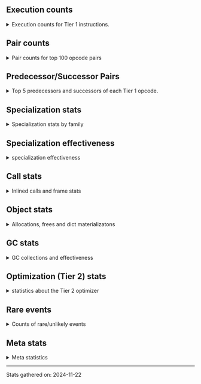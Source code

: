 ## Execution counts

<details>
<summary> Execution counts for Tier 1 instructions. </summary>


The "miss ratio" column shows the percentage of times the instruction
executed that it deoptimized. When this happens, the base unspecialized
instruction is not counted.

<table>
<thead>
<tr>
<th align="left">Name</th>
<th align="right">Base Count</th>
<th align="right">Head Count</th>
<th align="right">Change</th>
</tr>
</thead>
<tbody>
<tr>
<td align="left">CALL_BUILTIN_O</td>
<td align="right">246,060</td>
<td align="right">1,581,240</td>
<td align="right">542.6%</td>
</tr>
<tr>
<td align="left">LOAD_ATTR_METHOD_LAZY_DICT</td>
<td align="right">233,220</td>
<td align="right">1,321,920</td>
<td align="right">466.8%</td>
</tr>
<tr>
<td align="left">TO_BOOL</td>
<td align="right">233,280</td>
<td align="right">1,322,260</td>
<td align="right">466.8%</td>
</tr>
<tr>
<td align="left">CALL_METHOD_DESCRIPTOR_FAST</td>
<td align="right">248,520</td>
<td align="right">1,337,220</td>
<td align="right">438.1%</td>
</tr>
<tr>
<td align="left">LOAD_GLOBAL_BUILTIN</td>
<td align="right">1,137,120</td>
<td align="right">4,187,060</td>
<td align="right">268.2%</td>
</tr>
<tr>
<td align="left">CALL_LEN</td>
<td align="right">768,420</td>
<td align="right">2,483,180</td>
<td align="right">223.2%</td>
</tr>
<tr>
<td align="left">BINARY_SUBSCR</td>
<td align="right">802,620</td>
<td align="right">2,046,780</td>
<td align="right">155.0%</td>
</tr>
<tr>
<td align="left">STORE_ATTR_INSTANCE_VALUE</td>
<td align="right">5,810,580</td>
<td align="right">13,187,580</td>
<td align="right">127.0%</td>
</tr>
<tr>
<td align="left">LOAD_ATTR_METHOD_WITH_VALUES</td>
<td align="right">12,917,620</td>
<td align="right">22,559,580</td>
<td align="right">74.6%</td>
</tr>
<tr>
<td align="left">UNARY_INVERT</td>
<td align="right">2,277,060</td>
<td align="right">3,788,160</td>
<td align="right">66.4%</td>
</tr>
<tr>
<td align="left">SWAP</td>
<td align="right">17,140,680</td>
<td align="right">26,769,720</td>
<td align="right">56.2%</td>
</tr>
<tr>
<td align="left">COPY</td>
<td align="right">15,209,880</td>
<td align="right">23,326,660</td>
<td align="right">53.4%</td>
</tr>
<tr>
<td align="left">CALL_PY_EXACT_ARGS</td>
<td align="right">18,473,620</td>
<td align="right">28,153,900</td>
<td align="right">52.4%</td>
</tr>
<tr>
<td align="left">RESUME_CHECK</td>
<td align="right">18,580,260</td>
<td align="right">28,260,580</td>
<td align="right">52.1%</td>
</tr>
<tr>
<td align="left">LOAD_ATTR_INSTANCE_VALUE</td>
<td align="right">46,838,400</td>
<td align="right">70,167,080</td>
<td align="right">49.8%</td>
</tr>
<tr>
<td align="left">BINARY_OP_ADD_INT</td>
<td align="right">16,540,500</td>
<td align="right">23,789,480</td>
<td align="right">43.8%</td>
</tr>
<tr>
<td align="left">POP_TOP</td>
<td align="right">13,913,080</td>
<td align="right">18,770,620</td>
<td align="right">34.9%</td>
</tr>
<tr>
<td align="left">ENTER_EXECUTOR</td>
<td align="right">14,687,280</td>
<td align="right">19,704,060</td>
<td align="right">34.2%</td>
</tr>
<tr>
<td align="left">LOAD_FAST</td>
<td align="right">215,547,140</td>
<td align="right">277,200,980</td>
<td align="right">28.6%</td>
</tr>
<tr>
<td align="left">BINARY_OP</td>
<td align="right">49,370,560</td>
<td align="right">62,930,200</td>
<td align="right">27.5%</td>
</tr>
<tr>
<td align="left">GET_ITER</td>
<td align="right">606,840</td>
<td align="right">766,920</td>
<td align="right">26.4%</td>
</tr>
<tr>
<td align="left">JUMP_FORWARD</td>
<td align="right">3,778,440</td>
<td align="right">4,723,060</td>
<td align="right">25.0%</td>
</tr>
<tr>
<td align="left">BINARY_OP_SUBTRACT_INT</td>
<td align="right">34,956,120</td>
<td align="right">43,285,520</td>
<td align="right">23.8%</td>
</tr>
<tr>
<td align="left">RETURN_VALUE</td>
<td align="right">38,395,740</td>
<td align="right">46,641,260</td>
<td align="right">21.5%</td>
</tr>
<tr>
<td align="left">POP_JUMP_IF_TRUE</td>
<td align="right">8,787,840</td>
<td align="right">10,381,960</td>
<td align="right">18.1%</td>
</tr>
<tr>
<td align="left">FOR_ITER_LIST</td>
<td align="right">904,620</td>
<td align="right">1,064,700</td>
<td align="right">17.7%</td>
</tr>
<tr>
<td align="left">LOAD_FAST_LOAD_FAST</td>
<td align="right">20,819,800</td>
<td align="right">24,430,300</td>
<td align="right">17.3%</td>
</tr>
<tr>
<td align="left">LOAD_SMALL_INT</td>
<td align="right">91,894,340</td>
<td align="right">107,747,780</td>
<td align="right">17.3%</td>
</tr>
<tr>
<td align="left">LOAD_CONST_IMMORTAL</td>
<td align="right">13,227,180</td>
<td align="right">15,435,860</td>
<td align="right">16.7%</td>
</tr>
<tr>
<td align="left">STORE_FAST</td>
<td align="right">49,566,120</td>
<td align="right">56,171,460</td>
<td align="right">13.3%</td>
</tr>
<tr>
<td align="left">JUMP_BACKWARD</td>
<td align="right">2,435,420</td>
<td align="right">2,756,500</td>
<td align="right">13.2%</td>
</tr>
<tr>
<td align="left">CALL_LIST_APPEND</td>
<td align="right">8,175,840</td>
<td align="right">9,194,600</td>
<td align="right">12.5%</td>
</tr>
<tr>
<td align="left">LOAD_ATTR_METHOD_NO_DICT</td>
<td align="right">8,191,860</td>
<td align="right">9,210,620</td>
<td align="right">12.4%</td>
</tr>
<tr>
<td align="left">COMPARE_OP_INT</td>
<td align="right">46,155,000</td>
<td align="right">51,840,140</td>
<td align="right">12.3%</td>
</tr>
<tr>
<td align="left">POP_JUMP_IF_FALSE</td>
<td align="right">54,532,200</td>
<td align="right">60,636,640</td>
<td align="right">11.2%</td>
</tr>
<tr>
<td align="left">BINARY_SLICE</td>
<td align="right">16,798,680</td>
<td align="right">18,140,560</td>
<td align="right">8.0%</td>
</tr>
<tr>
<td align="left">TO_BOOL_BOOL</td>
<td align="right">16,537,620</td>
<td align="right">17,478,620</td>
<td align="right">5.7%</td>
</tr>
<tr>
<td align="left">BINARY_SUBSCR_LIST_INT</td>
<td align="right">8,355,420</td>
<td align="right">8,713,900</td>
<td align="right">4.3%</td>
</tr>
<tr>
<td align="left">STORE_SUBSCR</td>
<td align="right">5,503,520</td>
<td align="right">5,541,860</td>
<td align="right">0.7%</td>
</tr>
<tr>
<td align="left">LOAD_CONST</td>
<td align="right">5,505,120</td>
<td align="right">5,543,440</td>
<td align="right">0.7%</td>
</tr>
<tr>
<td align="left">LOAD_GLOBAL_MODULE</td>
<td align="right">5,634,180</td>
<td align="right">5,672,500</td>
<td align="right">0.7%</td>
</tr>
<tr>
<td align="left">TO_BOOL_INT</td>
<td align="right">378,900</td>
<td align="right">377,740</td>
<td align="right">-0.3%</td>
</tr>
<tr>
<td align="left">FOR_ITER_RANGE</td>
<td align="right">824,000</td>
<td align="right">824,000</td>
<td align="right">0.0%</td>
</tr>
<tr>
<td align="left">NOP</td>
<td align="right">500,340</td>
<td align="right">500,340</td>
<td align="right">0.0%</td>
</tr>
<tr>
<td align="left">STORE_SUBSCR_LIST_INT</td>
<td align="right">491,520</td>
<td align="right">491,520</td>
<td align="right">0.0%</td>
</tr>
<tr>
<td align="left">STORE_FAST_STORE_FAST</td>
<td align="right">367,800</td>
<td align="right">367,800</td>
<td align="right">0.0%</td>
</tr>
<tr>
<td align="left">UNPACK_SEQUENCE_TWO_TUPLE</td>
<td align="right">315,180</td>
<td align="right">315,180</td>
<td align="right">0.0%</td>
</tr>
<tr>
<td align="left">FOR_ITER</td>
<td align="right">261,340</td>
<td align="right">261,340</td>
<td align="right">0.0%</td>
</tr>
<tr>
<td align="left">CALL_BUILTIN_CLASS</td>
<td align="right">121,860</td>
<td align="right">121,860</td>
<td align="right">0.0%</td>
</tr>
<tr>
<td align="left">BUILD_LIST</td>
<td align="right">69,480</td>
<td align="right">69,480</td>
<td align="right">0.0%</td>
</tr>
<tr>
<td align="left">EXIT_INIT_CHECK</td>
<td align="right">53,400</td>
<td align="right">53,400</td>
<td align="right">0.0%</td>
</tr>
<tr>
<td align="left">BUILD_TUPLE</td>
<td align="right">53,400</td>
<td align="right">53,400</td>
<td align="right">0.0%</td>
</tr>
<tr>
<td align="left">CALL_ALLOC_AND_ENTER_INIT</td>
<td align="right">53,400</td>
<td align="right">53,400</td>
<td align="right">0.0%</td>
</tr>
<tr>
<td align="left">INTERPRETER_EXIT</td>
<td align="right">52,920</td>
<td align="right">52,920</td>
<td align="right">0.0%</td>
</tr>
<tr>
<td align="left">BINARY_OP_MULTIPLY_INT</td>
<td align="right">33,720</td>
<td align="right">33,720</td>
<td align="right">0.0%</td>
</tr>
<tr>
<td align="left">CALL_BUILTIN_FAST</td>
<td align="right">24,060</td>
<td align="right">24,060</td>
<td align="right">0.0%</td>
</tr>
<tr>
<td align="left">LIST_APPEND</td>
<td align="right">8,700</td>
<td align="right">8,700</td>
<td align="right">0.0%</td>
</tr>
<tr>
<td align="left">CALL</td>
<td align="right">1,180</td>
<td align="right">1,180</td>
<td align="right">0.0%</td>
</tr>
<tr>
<td align="left">LOAD_ATTR</td>
<td align="right">1,120</td>
<td align="right">1,120</td>
<td align="right">0.0%</td>
</tr>
<tr>
<td align="left">CALL_NON_PY_GENERAL</td>
<td align="right">780</td>
<td align="right">780</td>
<td align="right">0.0%</td>
</tr>
<tr>
<td align="left">LOAD_GLOBAL</td>
<td align="right">720</td>
<td align="right">720</td>
<td align="right">0.0%</td>
</tr>
<tr>
<td align="left">PUSH_NULL</td>
<td align="right">480</td>
<td align="right">480</td>
<td align="right">0.0%</td>
</tr>
<tr>
<td align="left">COMPARE_OP</td>
<td align="right">380</td>
<td align="right">380</td>
<td align="right">0.0%</td>
</tr>
<tr>
<td align="left">CALL_KW_NON_PY</td>
<td align="right">360</td>
<td align="right">360</td>
<td align="right">0.0%</td>
</tr>
<tr>
<td align="left">LOAD_ATTR_CLASS</td>
<td align="right">360</td>
<td align="right">360</td>
<td align="right">0.0%</td>
</tr>
<tr>
<td align="left">LOAD_ATTR_MODULE</td>
<td align="right">300</td>
<td align="right">300</td>
<td align="right">0.0%</td>
</tr>
<tr>
<td align="left">CALL_BUILTIN_FAST_WITH_KEYWORDS</td>
<td align="right">240</td>
<td align="right">240</td>
<td align="right">0.0%</td>
</tr>
<tr>
<td align="left">CALL_METHOD_DESCRIPTOR_NOARGS</td>
<td align="right">180</td>
<td align="right">180</td>
<td align="right">0.0%</td>
</tr>
<tr>
<td align="left">CALL_METHOD_DESCRIPTOR_O</td>
<td align="right">180</td>
<td align="right">180</td>
<td align="right">0.0%</td>
</tr>
<tr>
<td align="left">STORE_ATTR</td>
<td align="right">160</td>
<td align="right">160</td>
<td align="right">0.0%</td>
</tr>
<tr>
<td align="left">CALL_FUNCTION_EX</td>
<td align="right">120</td>
<td align="right">120</td>
<td align="right">0.0%</td>
</tr>
<tr>
<td align="left">LOAD_DEREF</td>
<td align="right">120</td>
<td align="right">120</td>
<td align="right">0.0%</td>
</tr>
<tr>
<td align="left">LOAD_FAST_AND_CLEAR</td>
<td align="right">120</td>
<td align="right">120</td>
<td align="right">0.0%</td>
</tr>
<tr>
<td align="left">CALL_ISINSTANCE</td>
<td align="right">120</td>
<td align="right">120</td>
<td align="right">0.0%</td>
</tr>
<tr>
<td align="left">MAKE_FUNCTION</td>
<td align="right">60</td>
<td align="right">60</td>
<td align="right">0.0%</td>
</tr>
<tr>
<td align="left">CALL_INTRINSIC_1</td>
<td align="right">60</td>
<td align="right">60</td>
<td align="right">0.0%</td>
</tr>
<tr>
<td align="left">COPY_FREE_VARS</td>
<td align="right">60</td>
<td align="right">60</td>
<td align="right">0.0%</td>
</tr>
<tr>
<td align="left">IS_OP</td>
<td align="right">60</td>
<td align="right">60</td>
<td align="right">0.0%</td>
</tr>
<tr>
<td align="left">LIST_EXTEND</td>
<td align="right">60</td>
<td align="right">60</td>
<td align="right">0.0%</td>
</tr>
<tr>
<td align="left">LOAD_FAST_CHECK</td>
<td align="right">60</td>
<td align="right">60</td>
<td align="right">0.0%</td>
</tr>
<tr>
<td align="left">MAKE_CELL</td>
<td align="right">60</td>
<td align="right">60</td>
<td align="right">0.0%</td>
</tr>
<tr>
<td align="left">POP_JUMP_IF_NOT_NONE</td>
<td align="right">60</td>
<td align="right">60</td>
<td align="right">0.0%</td>
</tr>
<tr>
<td align="left">SET_FUNCTION_ATTRIBUTE</td>
<td align="right">60</td>
<td align="right">60</td>
<td align="right">0.0%</td>
</tr>
<tr>
<td align="left">STORE_DEREF</td>
<td align="right">60</td>
<td align="right">60</td>
<td align="right">0.0%</td>
</tr>
<tr>
<td align="left">BINARY_OP_SUBTRACT_FLOAT</td>
<td align="right">60</td>
<td align="right">60</td>
<td align="right">0.0%</td>
</tr>
<tr>
<td align="left">BINARY_SUBSCR_TUPLE_INT</td>
<td align="right">60</td>
<td align="right">60</td>
<td align="right">0.0%</td>
</tr>
<tr>
<td align="left">CALL_PY_GENERAL</td>
<td align="right">60</td>
<td align="right">60</td>
<td align="right">0.0%</td>
</tr>
<tr>
<td align="left">COMPARE_OP_STR</td>
<td align="right">60</td>
<td align="right">60</td>
<td align="right">0.0%</td>
</tr>
<tr>
<td align="left">UNPACK_SEQUENCE</td>
<td align="right">20</td>
<td align="right">20</td>
<td align="right">0.0%</td>
</tr>
</tbody>
</table>


</details>

## Pair counts

<details>
<summary> Pair counts for top 100 opcode pairs </summary>


Pairs of specialized operations that deoptimize and are then followed by
the corresponding unspecialized instruction are not counted as pairs.

Not included in comparative output.


</details>

## Predecessor/Successor Pairs

<details>
<summary> Top 5 predecessors and successors of each Tier 1 opcode. </summary>


This does not include the unspecialized instructions that occur after a
specialized instruction deoptimizes.

Not included in comparative output.


</details>

## Specialization stats

<details>
<summary> Specialization stats by family </summary>

### BINARY_OP

<details>
<summary> specialization stats for BINARY_OP family </summary>

<table>
<thead>
<tr>
<th align="left">Kind</th>
<th align="right">Base Count</th>
<th align="right">Base Ratio</th>
<th align="right">Head Count</th>
<th align="right">Head Ratio</th>
<th align="right">Change</th>
</tr>
</thead>
<tbody>
<tr>
<td align="left">
deferred
<details>
<summary>ⓘ</summary>

Lists the number of "deferred" (i.e. not specialized) instructions executed.
</details>
</td>
<td align="right">49,357,980</td>
<td align="right">17.9%</td>
<td align="right">62,914,380</td>
<td align="right">21.7%</td>
<td align="right">27.5%</td>
</tr>
<tr>
<td align="left">
hit
<details>
<summary>ⓘ</summary>

Specialized instructions that complete.
</details>
</td>
<td align="right">226,917,180</td>
<td align="right">82.1%</td>
<td align="right">226,917,180</td>
<td align="right">78.3%</td>
<td align="right">0.0%</td>
</tr>
</tbody>
</table>

<table>
<thead>
<tr>
<th align="left">Success</th>
<th align="right">Base Count</th>
<th align="right">Base Ratio</th>
<th align="right">Head Count</th>
<th align="right">Head Ratio</th>
<th align="right">Change</th>
</tr>
</thead>
<tbody>
<tr>
<td align="left">Failure</td>
<td align="right">12,520</td>
<td align="right">100.0%</td>
<td align="right">15,760</td>
<td align="right">100.0%</td>
<td align="right">25.9%</td>
</tr>
<tr>
<td align="left">Success</td>
<td align="right">0</td>
<td align="right">0.0%</td>
<td align="right">0</td>
<td align="right">0.0%</td>
<td align="right"></td>
</tr>
</tbody>
</table>

<table>
<thead>
<tr>
<th align="left">Failure kind</th>
<th align="right">Base Count</th>
<th align="right">Base Ratio</th>
<th align="right">Head Count</th>
<th align="right">Head Ratio</th>
<th align="right">Change</th>
</tr>
</thead>
<tbody>
<tr>
<td align="left">and int</td>
<td align="right">2,460</td>
<td align="right">19.6%</td>
<td align="right">3,420</td>
<td align="right">21.7%</td>
<td align="right">39.0%</td>
</tr>
<tr>
<td align="left">lshift</td>
<td align="right">4,700</td>
<td align="right">37.5%</td>
<td align="right">6,320</td>
<td align="right">40.1%</td>
<td align="right">34.5%</td>
</tr>
<tr>
<td align="left">rshift</td>
<td align="right">1,840</td>
<td align="right">14.7%</td>
<td align="right">2,440</td>
<td align="right">15.5%</td>
<td align="right">32.6%</td>
</tr>
<tr>
<td align="left">multiply different types</td>
<td align="right">580</td>
<td align="right">4.6%</td>
<td align="right">600</td>
<td align="right">3.8%</td>
<td align="right">3.4%</td>
</tr>
<tr>
<td align="left">add other</td>
<td align="right">2,820</td>
<td align="right">22.5%</td>
<td align="right">2,860</td>
<td align="right">18.1%</td>
<td align="right">1.4%</td>
</tr>
<tr>
<td align="left">or</td>
<td align="right">120</td>
<td align="right">1.0%</td>
<td align="right">120</td>
<td align="right">0.8%</td>
<td align="right">0.0%</td>
</tr>
</tbody>
</table>


</details>

### BINARY_SLICE

<details>
<summary> specialization stats for BINARY_SLICE family </summary>

<table>
<thead>
<tr>
<th align="left">Kind</th>
<th align="right">Base Count</th>
<th align="right">Base Ratio</th>
<th align="right">Head Count</th>
<th align="right">Head Ratio</th>
<th align="right">Change</th>
</tr>
</thead>
<tbody>
<tr>
<td align="left">
deferred
<details>
<summary>ⓘ</summary>

Lists the number of "deferred" (i.e. not specialized) instructions executed.
</details>
</td>
<td align="right">16,798,680</td>
<td align="right">100.0%</td>
<td align="right">18,140,560</td>
<td align="right">100.0%</td>
<td align="right">8.0%</td>
</tr>
</tbody>
</table>


</details>

### BINARY_SUBSCR

<details>
<summary> specialization stats for BINARY_SUBSCR family </summary>

<table>
<thead>
<tr>
<th align="left">Kind</th>
<th align="right">Base Count</th>
<th align="right">Base Ratio</th>
<th align="right">Head Count</th>
<th align="right">Head Ratio</th>
<th align="right">Change</th>
</tr>
</thead>
<tbody>
<tr>
<td align="left">
deferred
<details>
<summary>ⓘ</summary>

Lists the number of "deferred" (i.e. not specialized) instructions executed.
</details>
</td>
<td align="right">802,320</td>
<td align="right">1.2%</td>
<td align="right">2,046,260</td>
<td align="right">2.9%</td>
<td align="right">155.0%</td>
</tr>
<tr>
<td align="left">
hit
<details>
<summary>ⓘ</summary>

Specialized instructions that complete.
</details>
</td>
<td align="right">68,517,480</td>
<td align="right">98.8%</td>
<td align="right">68,517,480</td>
<td align="right">97.1%</td>
<td align="right">0.0%</td>
</tr>
</tbody>
</table>

<table>
<thead>
<tr>
<th align="left">Success</th>
<th align="right">Base Count</th>
<th align="right">Base Ratio</th>
<th align="right">Head Count</th>
<th align="right">Head Ratio</th>
<th align="right">Change</th>
</tr>
</thead>
<tbody>
<tr>
<td align="left">Failure</td>
<td align="right">280</td>
<td align="right">93.3%</td>
<td align="right">500</td>
<td align="right">96.2%</td>
<td align="right">78.6%</td>
</tr>
<tr>
<td align="left">Success</td>
<td align="right">20</td>
<td align="right">6.7%</td>
<td align="right">20</td>
<td align="right">3.8%</td>
<td align="right">0.0%</td>
</tr>
</tbody>
</table>

<table>
<thead>
<tr>
<th align="left">Failure kind</th>
<th align="right">Base Count</th>
<th align="right">Base Ratio</th>
<th align="right">Head Count</th>
<th align="right">Head Ratio</th>
<th align="right">Change</th>
</tr>
</thead>
<tbody>
<tr>
<td align="left">buffer int</td>
<td align="right">260</td>
<td align="right">92.9%</td>
<td align="right">480</td>
<td align="right">96.0%</td>
<td align="right">84.6%</td>
</tr>
<tr>
<td align="left">list slice</td>
<td align="right">20</td>
<td align="right">7.1%</td>
<td align="right">20</td>
<td align="right">4.0%</td>
<td align="right">0.0%</td>
</tr>
</tbody>
</table>


</details>

### CALL

<details>
<summary> specialization stats for CALL family </summary>

<table>
<thead>
<tr>
<th align="left">Kind</th>
<th align="right">Base Count</th>
<th align="right">Base Ratio</th>
<th align="right">Head Count</th>
<th align="right">Head Ratio</th>
<th align="right">Change</th>
</tr>
</thead>
<tbody>
<tr>
<td align="left">
hit
<details>
<summary>ⓘ</summary>

Specialized instructions that complete.
</details>
</td>
<td align="right">191,196,300</td>
<td align="right">100.0%</td>
<td align="right">191,196,300</td>
<td align="right">100.0%</td>
<td align="right">0.0%</td>
</tr>
</tbody>
</table>

<table>
<thead>
<tr>
<th align="left">Success</th>
<th align="right">Base Count</th>
<th align="right">Base Ratio</th>
<th align="right">Head Count</th>
<th align="right">Head Ratio</th>
<th align="right">Change</th>
</tr>
</thead>
<tbody>
<tr>
<td align="left">Success</td>
<td align="right">1,180</td>
<td align="right">100.0%</td>
<td align="right">1,180</td>
<td align="right">100.0%</td>
<td align="right">0.0%</td>
</tr>
<tr>
<td align="left">Failure</td>
<td align="right">0</td>
<td align="right">0.0%</td>
<td align="right">0</td>
<td align="right">0.0%</td>
<td align="right"></td>
</tr>
</tbody>
</table>


</details>

### COMPARE_OP

<details>
<summary> specialization stats for COMPARE_OP family </summary>

<table>
<thead>
<tr>
<th align="left">Kind</th>
<th align="right">Base Count</th>
<th align="right">Base Ratio</th>
<th align="right">Head Count</th>
<th align="right">Head Ratio</th>
<th align="right">Change</th>
</tr>
</thead>
<tbody>
<tr>
<td align="left">
deferred
<details>
<summary>ⓘ</summary>

Lists the number of "deferred" (i.e. not specialized) instructions executed.
</details>
</td>
<td align="right">180</td>
<td align="right">0.0%</td>
<td align="right">180</td>
<td align="right">0.0%</td>
<td align="right">0.0%</td>
</tr>
<tr>
<td align="left">
hit
<details>
<summary>ⓘ</summary>

Specialized instructions that complete.
</details>
</td>
<td align="right">241,876,620</td>
<td align="right">100.0%</td>
<td align="right">241,876,620</td>
<td align="right">100.0%</td>
<td align="right">0.0%</td>
</tr>
</tbody>
</table>

<table>
<thead>
<tr>
<th align="left">Success</th>
<th align="right">Base Count</th>
<th align="right">Base Ratio</th>
<th align="right">Head Count</th>
<th align="right">Head Ratio</th>
<th align="right">Change</th>
</tr>
</thead>
<tbody>
<tr>
<td align="left">Success</td>
<td align="right">160</td>
<td align="right">80.0%</td>
<td align="right">160</td>
<td align="right">80.0%</td>
<td align="right">0.0%</td>
</tr>
<tr>
<td align="left">Failure</td>
<td align="right">40</td>
<td align="right">20.0%</td>
<td align="right">40</td>
<td align="right">20.0%</td>
<td align="right">0.0%</td>
</tr>
</tbody>
</table>

<table>
<thead>
<tr>
<th align="left">Failure kind</th>
<th align="right">Base Count</th>
<th align="right">Base Ratio</th>
<th align="right">Head Count</th>
<th align="right">Head Ratio</th>
<th align="right">Change</th>
</tr>
</thead>
<tbody>
<tr>
<td align="left">big int</td>
<td align="right">40</td>
<td align="right">100.0%</td>
<td align="right">40</td>
<td align="right">100.0%</td>
<td align="right">0.0%</td>
</tr>
</tbody>
</table>


</details>

### FOR_ITER

<details>
<summary> specialization stats for FOR_ITER family </summary>

<table>
<thead>
<tr>
<th align="left">Kind</th>
<th align="right">Base Count</th>
<th align="right">Base Ratio</th>
<th align="right">Head Count</th>
<th align="right">Head Ratio</th>
<th align="right">Change</th>
</tr>
</thead>
<tbody>
<tr>
<td align="left">
hit
<details>
<summary>ⓘ</summary>

Specialized instructions that complete.
</details>
</td>
<td align="right">1,728,620</td>
<td align="right">86.9%</td>
<td align="right">1,888,700</td>
<td align="right">87.8%</td>
<td align="right">9.3%</td>
</tr>
<tr>
<td align="left">
deferred
<details>
<summary>ⓘ</summary>

Lists the number of "deferred" (i.e. not specialized) instructions executed.
</details>
</td>
<td align="right">261,240</td>
<td align="right">13.1%</td>
<td align="right">261,240</td>
<td align="right">12.2%</td>
<td align="right">0.0%</td>
</tr>
</tbody>
</table>

<table>
<thead>
<tr>
<th align="left">Success</th>
<th align="right">Base Count</th>
<th align="right">Base Ratio</th>
<th align="right">Head Count</th>
<th align="right">Head Ratio</th>
<th align="right">Change</th>
</tr>
</thead>
<tbody>
<tr>
<td align="left">Success</td>
<td align="right">0</td>
<td align="right">0.0%</td>
<td align="right">0</td>
<td align="right">0.0%</td>
<td align="right"></td>
</tr>
<tr>
<td align="left">Failure</td>
<td align="right">100</td>
<td align="right">100.0%</td>
<td align="right">100</td>
<td align="right">100.0%</td>
<td align="right">0.0%</td>
</tr>
</tbody>
</table>

<table>
<thead>
<tr>
<th align="left">Failure kind</th>
<th align="right">Base Count</th>
<th align="right">Base Ratio</th>
<th align="right">Head Count</th>
<th align="right">Head Ratio</th>
<th align="right">Change</th>
</tr>
</thead>
<tbody>
<tr>
<td align="left">enumerate</td>
<td align="right">100</td>
<td align="right">100.0%</td>
<td align="right">100</td>
<td align="right">100.0%</td>
<td align="right">0.0%</td>
</tr>
</tbody>
</table>


</details>

### LOAD_ATTR

<details>
<summary> specialization stats for LOAD_ATTR family </summary>

<table>
<thead>
<tr>
<th align="left">Kind</th>
<th align="right">Base Count</th>
<th align="right">Base Ratio</th>
<th align="right">Head Count</th>
<th align="right">Head Ratio</th>
<th align="right">Change</th>
</tr>
</thead>
<tbody>
<tr>
<td align="left">
deferred
<details>
<summary>ⓘ</summary>

Lists the number of "deferred" (i.e. not specialized) instructions executed.
</details>
</td>
<td align="right">420</td>
<td align="right">0.0%</td>
<td align="right">420</td>
<td align="right">0.0%</td>
<td align="right">0.0%</td>
</tr>
<tr>
<td align="left">
hit
<details>
<summary>ⓘ</summary>

Specialized instructions that complete.
</details>
</td>
<td align="right">460,713,480</td>
<td align="right">100.0%</td>
<td align="right">460,713,480</td>
<td align="right">100.0%</td>
<td align="right">0.0%</td>
</tr>
</tbody>
</table>

<table>
<thead>
<tr>
<th align="left">Success</th>
<th align="right">Base Count</th>
<th align="right">Base Ratio</th>
<th align="right">Head Count</th>
<th align="right">Head Ratio</th>
<th align="right">Change</th>
</tr>
</thead>
<tbody>
<tr>
<td align="left">Success</td>
<td align="right">660</td>
<td align="right">94.3%</td>
<td align="right">660</td>
<td align="right">94.3%</td>
<td align="right">0.0%</td>
</tr>
<tr>
<td align="left">Failure</td>
<td align="right">40</td>
<td align="right">5.7%</td>
<td align="right">40</td>
<td align="right">5.7%</td>
<td align="right">0.0%</td>
</tr>
</tbody>
</table>

<table>
<thead>
<tr>
<th align="left">Failure kind</th>
<th align="right">Base Count</th>
<th align="right">Base Ratio</th>
<th align="right">Head Count</th>
<th align="right">Head Ratio</th>
<th align="right">Change</th>
</tr>
</thead>
<tbody>
<tr>
<td align="left">non overriding descriptor</td>
<td align="right">20</td>
<td align="right">50.0%</td>
<td align="right">20</td>
<td align="right">50.0%</td>
<td align="right">0.0%</td>
</tr>
</tbody>
</table>


</details>

### LOAD_GLOBAL

<details>
<summary> specialization stats for LOAD_GLOBAL family </summary>

<table>
<thead>
<tr>
<th align="left">Kind</th>
<th align="right">Base Count</th>
<th align="right">Base Ratio</th>
<th align="right">Head Count</th>
<th align="right">Head Ratio</th>
<th align="right">Change</th>
</tr>
</thead>
<tbody>
<tr>
<td align="left">
hit
<details>
<summary>ⓘ</summary>

Specialized instructions that complete.
</details>
</td>
<td align="right">6,771,300</td>
<td align="right">100.0%</td>
<td align="right">9,859,560</td>
<td align="right">100.0%</td>
<td align="right">45.6%</td>
</tr>
</tbody>
</table>

<table>
<thead>
<tr>
<th align="left">Success</th>
<th align="right">Base Count</th>
<th align="right">Base Ratio</th>
<th align="right">Head Count</th>
<th align="right">Head Ratio</th>
<th align="right">Change</th>
</tr>
</thead>
<tbody>
<tr>
<td align="left">Success</td>
<td align="right">720</td>
<td align="right">100.0%</td>
<td align="right">720</td>
<td align="right">100.0%</td>
<td align="right">0.0%</td>
</tr>
<tr>
<td align="left">Failure</td>
<td align="right">0</td>
<td align="right">0.0%</td>
<td align="right">0</td>
<td align="right">0.0%</td>
<td align="right"></td>
</tr>
</tbody>
</table>


</details>

### STORE_ATTR

<details>
<summary> specialization stats for STORE_ATTR family </summary>

<table>
<thead>
<tr>
<th align="left">Kind</th>
<th align="right">Base Count</th>
<th align="right">Base Ratio</th>
<th align="right">Head Count</th>
<th align="right">Head Ratio</th>
<th align="right">Change</th>
</tr>
</thead>
<tbody>
<tr>
<td align="left">
hit
<details>
<summary>ⓘ</summary>

Specialized instructions that complete.
</details>
</td>
<td align="right">35,343,900</td>
<td align="right">100.0%</td>
<td align="right">35,343,900</td>
<td align="right">100.0%</td>
<td align="right">0.0%</td>
</tr>
</tbody>
</table>

<table>
<thead>
<tr>
<th align="left">Success</th>
<th align="right">Base Count</th>
<th align="right">Base Ratio</th>
<th align="right">Head Count</th>
<th align="right">Head Ratio</th>
<th align="right">Change</th>
</tr>
</thead>
<tbody>
<tr>
<td align="left">Success</td>
<td align="right">160</td>
<td align="right">100.0%</td>
<td align="right">160</td>
<td align="right">100.0%</td>
<td align="right">0.0%</td>
</tr>
<tr>
<td align="left">Failure</td>
<td align="right">0</td>
<td align="right">0.0%</td>
<td align="right">0</td>
<td align="right">0.0%</td>
<td align="right"></td>
</tr>
</tbody>
</table>


</details>

### STORE_SUBSCR

<details>
<summary> specialization stats for STORE_SUBSCR family </summary>

<table>
<thead>
<tr>
<th align="left">Kind</th>
<th align="right">Base Count</th>
<th align="right">Base Ratio</th>
<th align="right">Head Count</th>
<th align="right">Head Ratio</th>
<th align="right">Change</th>
</tr>
</thead>
<tbody>
<tr>
<td align="left">
deferred
<details>
<summary>ⓘ</summary>

Lists the number of "deferred" (i.e. not specialized) instructions executed.
</details>
</td>
<td align="right">5,502,180</td>
<td align="right">12.0%</td>
<td align="right">5,540,500</td>
<td align="right">12.1%</td>
<td align="right">0.7%</td>
</tr>
<tr>
<td align="left">
hit
<details>
<summary>ⓘ</summary>

Specialized instructions that complete.
</details>
</td>
<td align="right">40,342,080</td>
<td align="right">88.0%</td>
<td align="right">40,342,080</td>
<td align="right">87.9%</td>
<td align="right">0.0%</td>
</tr>
</tbody>
</table>

<table>
<thead>
<tr>
<th align="left">Success</th>
<th align="right">Base Count</th>
<th align="right">Base Ratio</th>
<th align="right">Head Count</th>
<th align="right">Head Ratio</th>
<th align="right">Change</th>
</tr>
</thead>
<tbody>
<tr>
<td align="left">Failure</td>
<td align="right">1,340</td>
<td align="right">100.0%</td>
<td align="right">1,360</td>
<td align="right">100.0%</td>
<td align="right">1.5%</td>
</tr>
<tr>
<td align="left">Success</td>
<td align="right">0</td>
<td align="right">0.0%</td>
<td align="right">0</td>
<td align="right">0.0%</td>
<td align="right"></td>
</tr>
</tbody>
</table>

<table>
<thead>
<tr>
<th align="left">Failure kind</th>
<th align="right">Base Count</th>
<th align="right">Base Ratio</th>
<th align="right">Head Count</th>
<th align="right">Head Ratio</th>
<th align="right">Change</th>
</tr>
</thead>
<tbody>
<tr>
<td align="left">list slice</td>
<td align="right">1,340</td>
<td align="right">100.0%</td>
<td align="right">1,360</td>
<td align="right">100.0%</td>
<td align="right">1.5%</td>
</tr>
</tbody>
</table>


</details>

### TO_BOOL

<details>
<summary> specialization stats for TO_BOOL family </summary>

<table>
<thead>
<tr>
<th align="left">Kind</th>
<th align="right">Base Count</th>
<th align="right">Base Ratio</th>
<th align="right">Head Count</th>
<th align="right">Head Ratio</th>
<th align="right">Change</th>
</tr>
</thead>
<tbody>
<tr>
<td align="left">
deferred
<details>
<summary>ⓘ</summary>

Lists the number of "deferred" (i.e. not specialized) instructions executed.
</details>
</td>
<td align="right">233,160</td>
<td align="right">0.4%</td>
<td align="right">1,321,860</td>
<td align="right">2.1%</td>
<td align="right">466.9%</td>
</tr>
<tr>
<td align="left">
hit
<details>
<summary>ⓘ</summary>

Specialized instructions that complete.
</details>
</td>
<td align="right">61,789,980</td>
<td align="right">99.6%</td>
<td align="right">62,303,320</td>
<td align="right">97.9%</td>
<td align="right">0.8%</td>
</tr>
</tbody>
</table>

<table>
<thead>
<tr>
<th align="left">Success</th>
<th align="right">Base Count</th>
<th align="right">Base Ratio</th>
<th align="right">Head Count</th>
<th align="right">Head Ratio</th>
<th align="right">Change</th>
</tr>
</thead>
<tbody>
<tr>
<td align="left">Failure</td>
<td align="right">60</td>
<td align="right">50.0%</td>
<td align="right">340</td>
<td align="right">85.0%</td>
<td align="right">466.7%</td>
</tr>
<tr>
<td align="left">Success</td>
<td align="right">60</td>
<td align="right">50.0%</td>
<td align="right">60</td>
<td align="right">15.0%</td>
<td align="right">0.0%</td>
</tr>
</tbody>
</table>

<table>
<thead>
<tr>
<th align="left">Failure kind</th>
<th align="right">Base Count</th>
<th align="right">Base Ratio</th>
<th align="right">Head Count</th>
<th align="right">Head Ratio</th>
<th align="right">Change</th>
</tr>
</thead>
<tbody>
<tr>
<td align="left">bytes</td>
<td align="right">40</td>
<td align="right">66.7%</td>
<td align="right">320</td>
<td align="right">94.1%</td>
<td align="right">700.0%</td>
</tr>
<tr>
<td align="left">sequence</td>
<td align="right">20</td>
<td align="right">33.3%</td>
<td align="right">20</td>
<td align="right">5.9%</td>
<td align="right">0.0%</td>
</tr>
</tbody>
</table>


</details>

### UNPACK_SEQUENCE

<details>
<summary> specialization stats for UNPACK_SEQUENCE family </summary>

<table>
<thead>
<tr>
<th align="left">Kind</th>
<th align="right">Base Count</th>
<th align="right">Base Ratio</th>
<th align="right">Head Count</th>
<th align="right">Head Ratio</th>
<th align="right">Change</th>
</tr>
</thead>
<tbody>
<tr>
<td align="left">
hit
<details>
<summary>ⓘ</summary>

Specialized instructions that complete.
</details>
</td>
<td align="right">20,240,460</td>
<td align="right">100.0%</td>
<td align="right">20,240,460</td>
<td align="right">100.0%</td>
<td align="right">0.0%</td>
</tr>
</tbody>
</table>

<table>
<thead>
<tr>
<th align="left">Success</th>
<th align="right">Base Count</th>
<th align="right">Base Ratio</th>
<th align="right">Head Count</th>
<th align="right">Head Ratio</th>
<th align="right">Change</th>
</tr>
</thead>
<tbody>
<tr>
<td align="left">Success</td>
<td align="right">20</td>
<td align="right">100.0%</td>
<td align="right">20</td>
<td align="right">100.0%</td>
<td align="right">0.0%</td>
</tr>
<tr>
<td align="left">Failure</td>
<td align="right">0</td>
<td align="right">0.0%</td>
<td align="right">0</td>
<td align="right">0.0%</td>
<td align="right"></td>
</tr>
</tbody>
</table>


</details>


</details>

## Specialization effectiveness

<details>
<summary> specialization effectiveness </summary>


All entries are execution counts. Should add up to the total number of
Tier 1 instructions executed.

<table>
<thead>
<tr>
<th align="left">Instructions</th>
<th align="right">Base Count</th>
<th align="right">Base Ratio</th>
<th align="right">Head Count</th>
<th align="right">Head Ratio</th>
<th align="right">Change</th>
</tr>
</thead>
<tbody>
<tr>
<td align="left">
Specialized hits
<details>
<summary>ⓘ</summary>

Specialized instructions, e.g. `LOAD_ATTR_MODULE` that complete.
</details>
</td>
<td align="right">266,177,340</td>
<td align="right">29.7%</td>
<td align="right">361,169,300</td>
<td align="right">31.6%</td>
<td align="right">35.7%</td>
</tr>
<tr>
<td align="left">
Basic
<details>
<summary>ⓘ</summary>

Instructions that are not and cannot be specialized, e.g. `LOAD_FAST`.
</details>
</td>
<td align="right">556,204,460</td>
<td align="right">62.1%</td>
<td align="right">690,467,000</td>
<td align="right">60.5%</td>
<td align="right">24.1%</td>
</tr>
<tr>
<td align="left">
Not specialized
<details>
<summary>ⓘ</summary>

Instructions that could be specialized but aren't, e.g. `LOAD_ATTR`, `BINARY_SLICE`.
</details>
</td>
<td align="right">72,973,580</td>
<td align="right">8.2%</td>
<td align="right">90,246,580</td>
<td align="right">7.9%</td>
<td align="right">23.7%</td>
</tr>
<tr>
<td align="left">
Specialized misses
<details>
<summary>ⓘ</summary>

Specialized instructions, e.g. `LOAD_ATTR_MODULE` that deopt.
</details>
</td>
<td align="right">220</td>
<td align="right">0.0%</td>
<td align="right">220</td>
<td align="right">0.0%</td>
<td align="right">0.0%</td>
</tr>
</tbody>
</table>

### Deferred by instruction

<details>
<summary> Breakdown of deferred (not specialized) instruction counts by family </summary>

<table>
<thead>
<tr>
<th align="left">Name</th>
<th align="right">Base Count</th>
<th align="right">Base Ratio</th>
<th align="right">Head Count</th>
<th align="right">Head Ratio</th>
<th align="right">Change</th>
</tr>
</thead>
<tbody>
<tr>
<td align="left">TO_BOOL</td>
<td align="right">233,160</td>
<td align="right">0.3%</td>
<td align="right">1,321,860</td>
<td align="right">1.5%</td>
<td align="right">466.9%</td>
</tr>
<tr>
<td align="left">BINARY_SUBSCR</td>
<td align="right">802,320</td>
<td align="right">1.1%</td>
<td align="right">2,046,260</td>
<td align="right">2.3%</td>
<td align="right">155.0%</td>
</tr>
<tr>
<td align="left">BINARY_OP</td>
<td align="right">49,357,980</td>
<td align="right">67.7%</td>
<td align="right">62,914,380</td>
<td align="right">69.7%</td>
<td align="right">27.5%</td>
</tr>
<tr>
<td align="left">BINARY_SLICE</td>
<td align="right">16,798,680</td>
<td align="right">23.0%</td>
<td align="right">18,140,560</td>
<td align="right">20.1%</td>
<td align="right">8.0%</td>
</tr>
<tr>
<td align="left">STORE_SUBSCR</td>
<td align="right">5,502,180</td>
<td align="right">7.5%</td>
<td align="right">5,540,500</td>
<td align="right">6.1%</td>
<td align="right">0.7%</td>
</tr>
<tr>
<td align="left">FOR_ITER</td>
<td align="right">261,240</td>
<td align="right">0.4%</td>
<td align="right">261,240</td>
<td align="right">0.3%</td>
<td align="right">0.0%</td>
</tr>
<tr>
<td align="left">LOAD_ATTR</td>
<td align="right">420</td>
<td align="right">0.0%</td>
<td align="right">420</td>
<td align="right">0.0%</td>
<td align="right">0.0%</td>
</tr>
<tr>
<td align="left">COMPARE_OP</td>
<td align="right">180</td>
<td align="right">0.0%</td>
<td align="right">180</td>
<td align="right">0.0%</td>
<td align="right">0.0%</td>
</tr>
<tr>
<td align="left">STORE_SLICE</td>
<td align="right">0</td>
<td align="right">0.0%</td>
<td align="right">0</td>
<td align="right">0.0%</td>
<td align="right"></td>
</tr>
<tr>
<td align="left">CACHE</td>
<td align="right">0</td>
<td align="right">0.0%</td>
<td align="right">0</td>
<td align="right">0.0%</td>
<td align="right"></td>
</tr>
</tbody>
</table>


</details>

### Misses by instruction

<details>
<summary> Breakdown of misses (specialized deopts) instruction counts by family </summary>

<table>
<thead>
<tr>
<th align="left">Name</th>
<th align="right">Base Count</th>
<th align="right">Base Ratio</th>
<th align="right">Head Count</th>
<th align="right">Head Ratio</th>
<th align="right">Change</th>
</tr>
</thead>
<tbody>
<tr>
<td align="left">RESUME</td>
<td align="right">220</td>
<td align="right">50.0%</td>
<td align="right">220</td>
<td align="right">50.0%</td>
<td align="right">0.0%</td>
</tr>
<tr>
<td align="left">RESUME_CHECK</td>
<td align="right">220</td>
<td align="right">50.0%</td>
<td align="right">220</td>
<td align="right">50.0%</td>
<td align="right">0.0%</td>
</tr>
<tr>
<td align="left">CACHE</td>
<td align="right">0</td>
<td align="right">0.0%</td>
<td align="right">0</td>
<td align="right">0.0%</td>
<td align="right"></td>
</tr>
<tr>
<td align="left">EXIT_INIT_CHECK</td>
<td align="right">0</td>
<td align="right">0.0%</td>
<td align="right">0</td>
<td align="right">0.0%</td>
<td align="right"></td>
</tr>
<tr>
<td align="left">GET_ITER</td>
<td align="right">0</td>
<td align="right">0.0%</td>
<td align="right">0</td>
<td align="right">0.0%</td>
<td align="right"></td>
</tr>
<tr>
<td align="left">INTERPRETER_EXIT</td>
<td align="right">0</td>
<td align="right">0.0%</td>
<td align="right">0</td>
<td align="right">0.0%</td>
<td align="right"></td>
</tr>
<tr>
<td align="left">MAKE_FUNCTION</td>
<td align="right">0</td>
<td align="right">0.0%</td>
<td align="right">0</td>
<td align="right">0.0%</td>
<td align="right"></td>
</tr>
<tr>
<td align="left">NOP</td>
<td align="right">0</td>
<td align="right">0.0%</td>
<td align="right">0</td>
<td align="right">0.0%</td>
<td align="right"></td>
</tr>
<tr>
<td align="left">POP_TOP</td>
<td align="right">0</td>
<td align="right">0.0%</td>
<td align="right">0</td>
<td align="right">0.0%</td>
<td align="right"></td>
</tr>
<tr>
<td align="left">PUSH_NULL</td>
<td align="right">0</td>
<td align="right">0.0%</td>
<td align="right">0</td>
<td align="right">0.0%</td>
<td align="right"></td>
</tr>
</tbody>
</table>


</details>


</details>

## Call stats

<details>
<summary> Inlined calls and frame stats </summary>


This shows what fraction of calls to Python functions are inlined (i.e.
not having a call at the C level) and for those that are not, where the
call comes from.  The various categories overlap.

Also includes the count of frame objects created.

<table>
<thead>
<tr>
<th align="left"></th>
<th align="right">Base Count</th>
<th align="right">Base Ratio</th>
<th align="right">Head Count</th>
<th align="right">Head Ratio</th>
<th align="right">Change</th>
</tr>
</thead>
<tbody>
<tr>
<td align="left">Calls to PyEval_EvalDefault</td>
<td align="right">52,980</td>
<td align="right">0.1%</td>
<td align="right">52,980</td>
<td align="right">0.1%</td>
<td align="right">0.0%</td>
</tr>
<tr>
<td align="left">Calls to Python functions inlined</td>
<td align="right">95,931,300</td>
<td align="right">99.9%</td>
<td align="right">95,931,300</td>
<td align="right">99.9%</td>
<td align="right">0.0%</td>
</tr>
<tr>
<td align="left">Calls via PyEval_EvalFrame (total)</td>
<td align="right">52,980</td>
<td align="right">0.1%</td>
<td align="right">52,980</td>
<td align="right">0.1%</td>
<td align="right">0.0%</td>
</tr>
<tr>
<td align="left">Calls via PyEval_EvalFrame (vector)</td>
<td align="right">52,980</td>
<td align="right">0.1%</td>
<td align="right">52,980</td>
<td align="right">0.1%</td>
<td align="right">0.0%</td>
</tr>
<tr>
<td align="left">Calls via PyEval_EvalFrame (generator)</td>
<td align="right">0</td>
<td align="right">0.0%</td>
<td align="right">0</td>
<td align="right">0.0%</td>
<td align="right"></td>
</tr>
<tr>
<td align="left">Calls via PyEval_EvalFrame (legacy)</td>
<td align="right">0</td>
<td align="right">0.0%</td>
<td align="right">0</td>
<td align="right">0.0%</td>
<td align="right"></td>
</tr>
<tr>
<td align="left">Calls via PyEval_EvalFrame (function vectorcall)</td>
<td align="right">52,980</td>
<td align="right">0.1%</td>
<td align="right">52,980</td>
<td align="right">0.1%</td>
<td align="right">0.0%</td>
</tr>
<tr>
<td align="left">Calls via PyEval_EvalFrame (build class)</td>
<td align="right">0</td>
<td align="right">0.0%</td>
<td align="right">0</td>
<td align="right">0.0%</td>
<td align="right"></td>
</tr>
<tr>
<td align="left">Calls via PyEval_EvalFrame (slot)</td>
<td align="right">0</td>
<td align="right">0.0%</td>
<td align="right">0</td>
<td align="right">0.0%</td>
<td align="right"></td>
</tr>
<tr>
<td align="left">Calls via PyEval_EvalFrame (function ex)</td>
<td align="right">60</td>
<td align="right">0.0%</td>
<td align="right">60</td>
<td align="right">0.0%</td>
<td align="right">0.0%</td>
</tr>
<tr>
<td align="left">Calls via PyEval_EvalFrame (api)</td>
<td align="right">52,920</td>
<td align="right">0.1%</td>
<td align="right">52,920</td>
<td align="right">0.1%</td>
<td align="right">0.0%</td>
</tr>
<tr>
<td align="left">Calls via PyEval_EvalFrame (method)</td>
<td align="right">0</td>
<td align="right">0.0%</td>
<td align="right">0</td>
<td align="right">0.0%</td>
<td align="right"></td>
</tr>
<tr>
<td align="left">Frame objects created</td>
<td align="right">0</td>
<td align="right">0.0%</td>
<td align="right">0</td>
<td align="right">0.0%</td>
<td align="right"></td>
</tr>
<tr>
<td align="left">Frames pushed</td>
<td align="right">96,037,680</td>
<td align="right">100.1%</td>
<td align="right">96,037,680</td>
<td align="right">100.1%</td>
<td align="right">0.0%</td>
</tr>
</tbody>
</table>


</details>

## Object stats

<details>
<summary> Allocations, frees and dict materializatons </summary>


Below, "allocations" means "allocations that are not from a freelist".
Total allocations = "Allocations from freelist" + "Allocations".

"Inline values" is the number of values arrays inlined into objects.

The cache hit/miss numbers are for the MRO cache, split into dunder and
other names.

<table>
<thead>
<tr>
<th align="left"></th>
<th align="right">Base Count</th>
<th align="right">Base Ratio</th>
<th align="right">Head Count</th>
<th align="right">Head Ratio</th>
<th align="right">Change</th>
</tr>
</thead>
<tbody>
<tr>
<td align="left">Interpreter mortal increfs</td>
<td align="right">189,150,160</td>
<td align="right">3.6%</td>
<td align="right">273,772,940</td>
<td align="right">5.2%</td>
<td align="right">44.7%</td>
</tr>
<tr>
<td align="left">Method cache dunder misses</td>
<td align="right">11</td>
<td align="right"></td>
<td align="right">15</td>
<td align="right"></td>
<td align="right">36.4%</td>
</tr>
<tr>
<td align="left">Method cache dunder hits</td>
<td align="right">829</td>
<td align="right"></td>
<td align="right">1,045</td>
<td align="right"></td>
<td align="right">26.1%</td>
</tr>
<tr>
<td align="left">Interpreter immortal increfs</td>
<td align="right">207,128,480</td>
<td align="right">3.9%</td>
<td align="right">252,917,620</td>
<td align="right">4.8%</td>
<td align="right">22.1%</td>
</tr>
<tr>
<td align="left">Method cache collisions</td>
<td align="right">75</td>
<td align="right"></td>
<td align="right">59</td>
<td align="right"></td>
<td align="right">-21.3%</td>
</tr>
<tr>
<td align="left">Method cache misses</td>
<td align="right">76</td>
<td align="right"></td>
<td align="right">62</td>
<td align="right"></td>
<td align="right">-18.4%</td>
</tr>
<tr>
<td align="left">Allocations over 4 kbytes</td>
<td align="right">2,300</td>
<td align="right">0.0%</td>
<td align="right">1,880</td>
<td align="right">0.0%</td>
<td align="right">-18.3%</td>
</tr>
<tr>
<td align="left">Interpreter immortal decrefs</td>
<td align="right">461,871,360</td>
<td align="right">7.7%</td>
<td align="right">537,520,220</td>
<td align="right">8.9%</td>
<td align="right">16.4%</td>
</tr>
<tr>
<td align="left">Interpreter mortal decrefs</td>
<td align="right">491,481,140</td>
<td align="right">8.2%</td>
<td align="right">556,033,360</td>
<td align="right">9.2%</td>
<td align="right">13.1%</td>
</tr>
<tr>
<td align="left">Mortal increfs</td>
<td align="right">1,433,910,562</td>
<td align="right">27.0%</td>
<td align="right">1,350,671,072</td>
<td align="right">25.5%</td>
<td align="right">-5.8%</td>
</tr>
<tr>
<td align="left">Mortal decrefs</td>
<td align="right">1,403,896,869</td>
<td align="right">23.4%</td>
<td align="right">1,340,726,819</td>
<td align="right">22.3%</td>
<td align="right">-4.5%</td>
</tr>
<tr>
<td align="left">Immortal decrefs</td>
<td align="right">3,652,499,705</td>
<td align="right">60.8%</td>
<td align="right">3,581,864,437</td>
<td align="right">59.5%</td>
<td align="right">-1.9%</td>
</tr>
<tr>
<td align="left">Immortal increfs</td>
<td align="right">3,470,871,512</td>
<td align="right">65.5%</td>
<td align="right">3,425,163,703</td>
<td align="right">64.6%</td>
<td align="right">-1.3%</td>
</tr>
<tr>
<td align="left">Method cache hits</td>
<td align="right">3,824</td>
<td align="right"></td>
<td align="right">3,838</td>
<td align="right"></td>
<td align="right">0.4%</td>
</tr>
<tr>
<td align="left">Allocations to 4 kbytes</td>
<td align="right">16,249,300</td>
<td align="right">5.3%</td>
<td align="right">16,248,960</td>
<td align="right">5.3%</td>
<td align="right">-0.0%</td>
</tr>
<tr>
<td align="left">Frees</td>
<td align="right">242,175,587</td>
<td align="right"></td>
<td align="right">242,174,526</td>
<td align="right"></td>
<td align="right">-0.0%</td>
</tr>
<tr>
<td align="left">Allocations</td>
<td align="right">242,174,580</td>
<td align="right">79.3%</td>
<td align="right">242,173,560</td>
<td align="right">79.3%</td>
<td align="right">-0.0%</td>
</tr>
<tr>
<td align="left">Allocations to 512 bytes</td>
<td align="right">225,922,980</td>
<td align="right">73.9%</td>
<td align="right">225,922,720</td>
<td align="right">73.9%</td>
<td align="right">-0.0%</td>
</tr>
<tr>
<td align="left">Frees to freelist</td>
<td align="right">63,358,900</td>
<td align="right"></td>
<td align="right">63,358,840</td>
<td align="right"></td>
<td align="right">-0.0%</td>
</tr>
<tr>
<td align="left">Allocations from freelist</td>
<td align="right">63,358,940</td>
<td align="right">20.7%</td>
<td align="right">63,358,880</td>
<td align="right">20.7%</td>
<td align="right">-0.0%</td>
</tr>
<tr>
<td align="left">Inline values</td>
<td align="right">53,400</td>
<td align="right"></td>
<td align="right">53,400</td>
<td align="right"></td>
<td align="right">0.0%</td>
</tr>
<tr>
<td align="left">Materialize dict (on request)</td>
<td align="right">0</td>
<td align="right">0.0%</td>
<td align="right">0</td>
<td align="right">0.0%</td>
<td align="right"></td>
</tr>
<tr>
<td align="left">Materialize dict (new key)</td>
<td align="right">0</td>
<td align="right">0.0%</td>
<td align="right">0</td>
<td align="right">0.0%</td>
<td align="right"></td>
</tr>
<tr>
<td align="left">Materialize dict (too big)</td>
<td align="right">0</td>
<td align="right">0.0%</td>
<td align="right">0</td>
<td align="right">0.0%</td>
<td align="right"></td>
</tr>
<tr>
<td align="left">Materialize dict (str subclass)</td>
<td align="right">0</td>
<td align="right">0.0%</td>
<td align="right">0</td>
<td align="right">0.0%</td>
<td align="right"></td>
</tr>
</tbody>
</table>


</details>

## GC stats

<details>
<summary> GC collections and effectiveness </summary>


Collected/visits gives some measure of efficiency.

<table>
<thead>
<tr>
<th align="right">Generation</th>
<th align="right">Base Collections</th>
<th align="right">Base Objects collected</th>
<th align="right">Base Object visits</th>
<th align="right">Head Collections</th>
<th align="right">Head Objects collected</th>
<th align="right">Head Object visits</th>
</tr>
</thead>
<tbody>
<tr>
<td align="right">0</td>
<td align="right">0</td>
<td align="right">0</td>
<td align="right">0</td>
<td align="right">0</td>
<td align="right">0</td>
<td align="right">0</td>
</tr>
<tr>
<td align="right">1</td>
<td align="right">0</td>
<td align="right">0</td>
<td align="right">0</td>
<td align="right">0</td>
<td align="right">0</td>
<td align="right">0</td>
</tr>
<tr>
<td align="right">2</td>
<td align="right">0</td>
<td align="right">0</td>
<td align="right">0</td>
<td align="right">0</td>
<td align="right">0</td>
<td align="right">0</td>
</tr>
</tbody>
</table>


</details>

## Optimization (Tier 2) stats

<details>
<summary> statistics about the Tier 2 optimizer </summary>

<table>
<thead>
<tr>
<th align="left"></th>
<th align="right">Base Count</th>
<th align="right">Base Ratio</th>
<th align="right">Head Count</th>
<th align="right">Head Ratio</th>
<th align="right">Change</th>
</tr>
</thead>
<tbody>
<tr>
<td align="left">
Low confidence
<details>
<summary>ⓘ</summary>

A trace is abandoned because the likelihood of the jump to top being taken is too low.
</details>
</td>
<td align="right">240</td>
<td align="right">3.0%</td>
<td align="right">0</td>
<td align="right">0.0%</td>
<td align="right">-100.0%</td>
</tr>
<tr>
<td align="left">
Trace too short
<details>
<summary>ⓘ</summary>

A potential trace is abandoced because it it too short.
</details>
</td>
<td align="right">5,840</td>
<td align="right">72.8%</td>
<td align="right">1,320</td>
<td align="right">53.2%</td>
<td align="right">-77.4%</td>
</tr>
<tr>
<td align="left">
Trace stack underflow
<details>
<summary>ⓘ</summary>

A potential trace is abandoned because it pops more frames than it pushes.
</details>
</td>
<td align="right">6,600</td>
<td align="right">82.3%</td>
<td align="right">1,620</td>
<td align="right">65.3%</td>
<td align="right">-75.5%</td>
</tr>
<tr>
<td align="left">
Optimization attempts
<details>
<summary>ⓘ</summary>

The number of times a potential trace is identified.  Specifically, this occurs in the JUMP BACKWARD instruction when the counter reaches a threshold.
</details>
</td>
<td align="right">8,020</td>
<td align="right"></td>
<td align="right">2,480</td>
<td align="right"></td>
<td align="right">-69.1%</td>
</tr>
<tr>
<td align="left">
Traces created
<details>
<summary>ⓘ</summary>

The number of traces that were successfully created.
</details>
</td>
<td align="right">2,180</td>
<td align="right">27.2%</td>
<td align="right">1,160</td>
<td align="right">46.8%</td>
<td align="right">-46.8%</td>
</tr>
<tr>
<td align="left">
Uops executed
<details>
<summary>ⓘ</summary>

The total number of uops (micro-operations) that were executed
</details>
</td>
<td align="right">6,426,530,620</td>
<td align="right">11,005.3%</td>
<td align="right">5,986,989,560</td>
<td align="right">10,932.4%</td>
<td align="right">-6.8%</td>
</tr>
<tr>
<td align="left">
Traces executed
<details>
<summary>ⓘ</summary>

The number of traces that were executed
</details>
</td>
<td align="right">58,394,640</td>
<td align="right"></td>
<td align="right">54,763,800</td>
<td align="right"></td>
<td align="right">-6.2%</td>
</tr>
<tr>
<td align="left">
Trace stack overflow
<details>
<summary>ⓘ</summary>

A trace is truncated because it would require more than 5 stack frames.
</details>
</td>
<td align="right">0</td>
<td align="right">0.0%</td>
<td align="right">0</td>
<td align="right">0.0%</td>
<td align="right"></td>
</tr>
<tr>
<td align="left">
Trace too long
<details>
<summary>ⓘ</summary>

A trace is truncated because it is longer than the instruction buffer.
</details>
</td>
<td align="right">0</td>
<td align="right">0.0%</td>
<td align="right">0</td>
<td align="right">0.0%</td>
<td align="right"></td>
</tr>
<tr>
<td align="left">
Inner loop found
<details>
<summary>ⓘ</summary>

A trace is truncated because it has an inner loop
</details>
</td>
<td align="right">0</td>
<td align="right">0.0%</td>
<td align="right">0</td>
<td align="right">0.0%</td>
<td align="right"></td>
</tr>
<tr>
<td align="left">
Recursive call
<details>
<summary>ⓘ</summary>

A trace is truncated because it has a recursive call.
</details>
</td>
<td align="right">0</td>
<td align="right">0.0%</td>
<td align="right">0</td>
<td align="right">0.0%</td>
<td align="right"></td>
</tr>
<tr>
<td align="left">
Executors invalidated
<details>
<summary>ⓘ</summary>

The number of executors that were invalidated due to watched dictionary changes.
</details>
</td>
<td align="right">0</td>
<td align="right">0.0%</td>
<td align="right">0</td>
<td align="right">0.0%</td>
<td align="right"></td>
</tr>
</tbody>
</table>

<table>
<thead>
<tr>
<th align="left"></th>
<th align="right">Base Count</th>
<th align="right">Base Ratio</th>
<th align="right">Head Count</th>
<th align="right">Head Ratio</th>
<th align="right">Change</th>
</tr>
</thead>
<tbody>
<tr>
<td align="left">
Optimizer attempts
<details>
<summary>ⓘ</summary>

The number of times the trace optimizer (_Py_uop_analyze_and_optimize) was run.
</details>
</td>
<td align="right">2,180</td>
<td align="right"></td>
<td align="right">1,160</td>
<td align="right"></td>
<td align="right">-46.8%</td>
</tr>
<tr>
<td align="left">
Optimizer successes
<details>
<summary>ⓘ</summary>

The number of traces that were successfully optimized.
</details>
</td>
<td align="right">2,180</td>
<td align="right">100.0%</td>
<td align="right">1,160</td>
<td align="right">100.0%</td>
<td align="right">-46.8%</td>
</tr>
<tr>
<td align="left">
Optimizer no memory
<details>
<summary>ⓘ</summary>

The number of optimizations that failed due to no memory.
</details>
</td>
<td align="right">0</td>
<td align="right">0.0%</td>
<td align="right">0</td>
<td align="right">0.0%</td>
<td align="right"></td>
</tr>
<tr>
<td align="left">
Remove globals builtins changed
<details>
<summary>ⓘ</summary>

The builtins changed during optimization
</details>
</td>
<td align="right">0</td>
<td align="right">0.0%</td>
<td align="right">0</td>
<td align="right">0.0%</td>
<td align="right"></td>
</tr>
<tr>
<td align="left">
Remove globals incorrect keys
<details>
<summary>ⓘ</summary>

The keys in the globals dictionary aren't what was expected
</details>
</td>
<td align="right">0</td>
<td align="right">0.0%</td>
<td align="right">0</td>
<td align="right">0.0%</td>
<td align="right"></td>
</tr>
</tbody>
</table>

### Trace length histogram

<details>
<summary> trace length histogram </summary>

<table>
<thead>
<tr>
<th align="left">Range</th>
<th align="right">Base Count</th>
<th align="right">Base Ratio</th>
<th align="right">Head Count</th>
<th align="right">Head Ratio</th>
<th align="right">Change</th>
</tr>
</thead>
<tbody>
<tr>
<td align="left"><= 1</td>
<td align="right">0</td>
<td align="right">0.0%</td>
<td align="right">0</td>
<td align="right">0.0%</td>
<td align="right"></td>
</tr>
<tr>
<td align="left"><= 2</td>
<td align="right">0</td>
<td align="right">0.0%</td>
<td align="right">0</td>
<td align="right">0.0%</td>
<td align="right"></td>
</tr>
<tr>
<td align="left"><= 4</td>
<td align="right">0</td>
<td align="right">0.0%</td>
<td align="right">0</td>
<td align="right">0.0%</td>
<td align="right"></td>
</tr>
<tr>
<td align="left"><= 8</td>
<td align="right">320</td>
<td align="right">14.7%</td>
<td align="right">60</td>
<td align="right">5.2%</td>
<td align="right">-81.2%</td>
</tr>
<tr>
<td align="left"><= 16</td>
<td align="right">0</td>
<td align="right">0.0%</td>
<td align="right">0</td>
<td align="right">0.0%</td>
<td align="right"></td>
</tr>
<tr>
<td align="left"><= 32</td>
<td align="right">160</td>
<td align="right">7.3%</td>
<td align="right">60</td>
<td align="right">5.2%</td>
<td align="right">-62.5%</td>
</tr>
<tr>
<td align="left"><= 64</td>
<td align="right">420</td>
<td align="right">19.3%</td>
<td align="right">240</td>
<td align="right">20.7%</td>
<td align="right">-42.9%</td>
</tr>
<tr>
<td align="left"><= 128</td>
<td align="right">220</td>
<td align="right">10.1%</td>
<td align="right">240</td>
<td align="right">20.7%</td>
<td align="right">9.1%</td>
</tr>
<tr>
<td align="left"><= 256</td>
<td align="right">980</td>
<td align="right">45.0%</td>
<td align="right">460</td>
<td align="right">39.7%</td>
<td align="right">-53.1%</td>
</tr>
<tr>
<td align="left"><= 512</td>
<td align="right">80</td>
<td align="right">3.7%</td>
<td align="right">100</td>
<td align="right">8.6%</td>
<td align="right">25.0%</td>
</tr>
</tbody>
</table>


</details>

### Optimized trace length histogram

<details>
<summary> optimized trace length histogram </summary>

<table>
<thead>
<tr>
<th align="left">Range</th>
<th align="right">Base Count</th>
<th align="right">Base Ratio</th>
<th align="right">Head Count</th>
<th align="right">Head Ratio</th>
<th align="right">Change</th>
</tr>
</thead>
<tbody>
<tr>
<td align="left"><= 1</td>
<td align="right">0</td>
<td align="right">0.0%</td>
<td align="right">0</td>
<td align="right">0.0%</td>
<td align="right"></td>
</tr>
<tr>
<td align="left"><= 2</td>
<td align="right">0</td>
<td align="right">0.0%</td>
<td align="right">0</td>
<td align="right">0.0%</td>
<td align="right"></td>
</tr>
<tr>
<td align="left"><= 4</td>
<td align="right">100</td>
<td align="right">4.6%</td>
<td align="right">60</td>
<td align="right">5.2%</td>
<td align="right">-40.0%</td>
</tr>
<tr>
<td align="left"><= 8</td>
<td align="right">220</td>
<td align="right">10.1%</td>
<td align="right">0</td>
<td align="right">0.0%</td>
<td align="right">-100.0%</td>
</tr>
<tr>
<td align="left"><= 16</td>
<td align="right">40</td>
<td align="right">1.8%</td>
<td align="right">0</td>
<td align="right">0.0%</td>
<td align="right">-100.0%</td>
</tr>
<tr>
<td align="left"><= 32</td>
<td align="right">360</td>
<td align="right">16.5%</td>
<td align="right">180</td>
<td align="right">15.5%</td>
<td align="right">-50.0%</td>
</tr>
<tr>
<td align="left"><= 64</td>
<td align="right">340</td>
<td align="right">15.6%</td>
<td align="right">300</td>
<td align="right">25.9%</td>
<td align="right">-11.8%</td>
</tr>
<tr>
<td align="left"><= 128</td>
<td align="right">720</td>
<td align="right">33.0%</td>
<td align="right">460</td>
<td align="right">39.7%</td>
<td align="right">-36.1%</td>
</tr>
<tr>
<td align="left"><= 256</td>
<td align="right">400</td>
<td align="right">18.3%</td>
<td align="right">160</td>
<td align="right">13.8%</td>
<td align="right">-60.0%</td>
</tr>
</tbody>
</table>


</details>

### Trace run length histogram

<details>
<summary> trace run length histogram </summary>

<table>
<thead>
<tr>
<th align="left">Range</th>
<th align="right">Base Count</th>
<th align="right">Base Ratio</th>
<th align="right">Head Count</th>
<th align="right">Head Ratio</th>
<th align="right">Change</th>
</tr>
</thead>
<tbody>
<tr>
<td align="left"><= 1</td>
<td align="right">0</td>
<td align="right">0.0%</td>
<td align="right">0</td>
<td align="right">0.0%</td>
<td align="right"></td>
</tr>
</tbody>
</table>


</details>

### Uop execution stats

<details>
<summary> uop execution stats </summary>

<table>
<thead>
<tr>
<th align="left">Name</th>
<th align="right">Base Count</th>
<th align="right">Head Count</th>
<th align="right">Change</th>
</tr>
</thead>
<tbody>
<tr>
<td align="left">_LOAD_FAST_6</td>
<td align="right">624,960</td>
<td align="right">158,320</td>
<td align="right">-74.7%</td>
</tr>
<tr>
<td align="left">_CHECK_FUNCTION_VERSION_INLINE</td>
<td align="right">66,000</td>
<td align="right">27,680</td>
<td align="right">-58.1%</td>
</tr>
<tr>
<td align="left">_LOAD_CONST_INLINE</td>
<td align="right">66,000</td>
<td align="right">27,680</td>
<td align="right">-58.1%</td>
</tr>
<tr>
<td align="left">_STORE_SUBSCR</td>
<td align="right">66,000</td>
<td align="right">27,680</td>
<td align="right">-58.1%</td>
</tr>
<tr>
<td align="left">_LOAD_SMALL_INT_3</td>
<td align="right">541,500</td>
<td align="right">270,360</td>
<td align="right">-50.1%</td>
</tr>
<tr>
<td align="left">_LOAD_SMALL_INT_2</td>
<td align="right">1,022,820</td>
<td align="right">516,060</td>
<td align="right">-49.5%</td>
</tr>
<tr>
<td align="left">_CALL_BUILTIN_O</td>
<td align="right">4,320,420</td>
<td align="right">2,985,240</td>
<td align="right">-30.9%</td>
</tr>
<tr>
<td align="left">_DEOPT</td>
<td align="right">140</td>
<td align="right">180</td>
<td align="right">28.6%</td>
</tr>
<tr>
<td align="left">_INIT_CALL_PY_EXACT_ARGS_0</td>
<td align="right">3,820,660</td>
<td align="right">2,731,920</td>
<td align="right">-28.5%</td>
</tr>
<tr>
<td align="left">_CALL_METHOD_DESCRIPTOR_FAST</td>
<td align="right">3,820,620</td>
<td align="right">2,731,920</td>
<td align="right">-28.5%</td>
</tr>
<tr>
<td align="left">_CHECK_ATTR_METHOD_LAZY_DICT</td>
<td align="right">3,820,620</td>
<td align="right">2,731,920</td>
<td align="right">-28.5%</td>
</tr>
<tr>
<td align="left">_LOAD_ATTR_METHOD_LAZY_DICT</td>
<td align="right">3,820,620</td>
<td align="right">2,731,920</td>
<td align="right">-28.5%</td>
</tr>
<tr>
<td align="left">_TO_BOOL</td>
<td align="right">3,820,620</td>
<td align="right">2,731,920</td>
<td align="right">-28.5%</td>
</tr>
<tr>
<td align="left">_GUARD_DORV_NO_DICT</td>
<td align="right">29,533,320</td>
<td align="right">22,156,320</td>
<td align="right">-25.0%</td>
</tr>
<tr>
<td align="left">_STORE_ATTR_INSTANCE_VALUE</td>
<td align="right">29,533,320</td>
<td align="right">22,156,320</td>
<td align="right">-25.0%</td>
</tr>
<tr>
<td align="left">_STORE_FAST_2</td>
<td align="right">11,008,560</td>
<td align="right">8,408,760</td>
<td align="right">-23.6%</td>
</tr>
<tr>
<td align="left">_STORE_FAST_6</td>
<td align="right">159,840</td>
<td align="right">124,920</td>
<td align="right">-21.8%</td>
</tr>
<tr>
<td align="left">_UNARY_INVERT</td>
<td align="right">7,125,420</td>
<td align="right">5,614,320</td>
<td align="right">-21.2%</td>
</tr>
<tr>
<td align="left">_RETURN_VALUE</td>
<td align="right">57,641,940</td>
<td align="right">49,396,420</td>
<td align="right">-14.3%</td>
</tr>
<tr>
<td align="left">_BINARY_OP</td>
<td align="right">96,069,300</td>
<td align="right">82,512,900</td>
<td align="right">-14.1%</td>
</tr>
<tr>
<td align="left">_CHECK_STACK_SPACE_OPERAND</td>
<td align="right">34,131,240</td>
<td align="right">29,379,760</td>
<td align="right">-13.9%</td>
</tr>
<tr>
<td align="left">_POP_TOP</td>
<td align="right">35,131,320</td>
<td align="right">30,273,780</td>
<td align="right">-13.8%</td>
</tr>
<tr>
<td align="left">_LOAD_FAST_0</td>
<td align="right">200,931,020</td>
<td align="right">174,740,360</td>
<td align="right">-13.0%</td>
</tr>
<tr>
<td align="left">_INIT_CALL_PY_EXACT_ARGS_1</td>
<td align="right">65,120,260</td>
<td align="right">56,727,120</td>
<td align="right">-12.9%</td>
</tr>
<tr>
<td align="left">_LOAD_SMALL_INT</td>
<td align="right">27,663,060</td>
<td align="right">24,106,640</td>
<td align="right">-12.9%</td>
</tr>
<tr>
<td align="left">_RESUME_CHECK</td>
<td align="right">77,404,160</td>
<td align="right">67,723,880</td>
<td align="right">-12.5%</td>
</tr>
<tr>
<td align="left">_PUSH_FRAME</td>
<td align="right">77,404,160</td>
<td align="right">67,723,880</td>
<td align="right">-12.5%</td>
</tr>
<tr>
<td align="left">_SAVE_RETURN_OFFSET</td>
<td align="right">77,404,160</td>
<td align="right">67,723,880</td>
<td align="right">-12.5%</td>
</tr>
<tr>
<td align="left">_CHECK_FUNCTION_EXACT_ARGS</td>
<td align="right">77,338,160</td>
<td align="right">67,696,200</td>
<td align="right">-12.5%</td>
</tr>
<tr>
<td align="left">_CHECK_FUNCTION_VERSION</td>
<td align="right">77,338,160</td>
<td align="right">67,696,200</td>
<td align="right">-12.5%</td>
</tr>
<tr>
<td align="left">_GUARD_DORV_VALUES_INST_ATTR_FROM_DICT</td>
<td align="right">77,338,160</td>
<td align="right">67,696,200</td>
<td align="right">-12.5%</td>
</tr>
<tr>
<td align="left">_GUARD_KEYS_VERSION</td>
<td align="right">77,338,160</td>
<td align="right">67,696,200</td>
<td align="right">-12.5%</td>
</tr>
<tr>
<td align="left">_LOAD_ATTR_METHOD_WITH_VALUES</td>
<td align="right">77,338,160</td>
<td align="right">67,696,200</td>
<td align="right">-12.5%</td>
</tr>
<tr>
<td align="left">_GUARD_NOS_INT</td>
<td align="right">110,828,140</td>
<td align="right">99,031,600</td>
<td align="right">-10.6%</td>
</tr>
<tr>
<td align="left">_GUARD_TOS_INT</td>
<td align="right">9,524,940</td>
<td align="right">8,559,000</td>
<td align="right">-10.1%</td>
</tr>
<tr>
<td align="left">_SWAP</td>
<td align="right">95,234,700</td>
<td align="right">85,605,660</td>
<td align="right">-10.1%</td>
</tr>
<tr>
<td align="left">_LOAD_FAST_1</td>
<td align="right">222,367,080</td>
<td align="right">200,275,880</td>
<td align="right">-9.9%</td>
</tr>
<tr>
<td align="left">_CHECK_VALIDITY_AND_SET_IP</td>
<td align="right">34,933,020</td>
<td align="right">31,587,700</td>
<td align="right">-9.6%</td>
</tr>
<tr>
<td align="left">_BINARY_OP_SUBTRACT_INT</td>
<td align="right">87,011,820</td>
<td align="right">78,682,420</td>
<td align="right">-9.6%</td>
</tr>
<tr>
<td align="left">_COPY</td>
<td align="right">88,269,240</td>
<td align="right">80,152,460</td>
<td align="right">-9.2%</td>
</tr>
<tr>
<td align="left">_CHECK_FUNCTION</td>
<td align="right">25,729,860</td>
<td align="right">23,374,420</td>
<td align="right">-9.2%</td>
</tr>
<tr>
<td align="left">_CHECK_MANAGED_OBJECT_HAS_VALUES</td>
<td align="right">273,540,120</td>
<td align="right">250,211,440</td>
<td align="right">-8.5%</td>
</tr>
<tr>
<td align="left">_LOAD_ATTR_INSTANCE_VALUE_0</td>
<td align="right">273,540,120</td>
<td align="right">250,211,440</td>
<td align="right">-8.5%</td>
</tr>
<tr>
<td align="left">_BINARY_OP_ADD_INT</td>
<td align="right">88,374,960</td>
<td align="right">81,125,980</td>
<td align="right">-8.2%</td>
</tr>
<tr>
<td align="left">_LOAD_SMALL_INT_1</td>
<td align="right">146,628,640</td>
<td align="right">135,224,480</td>
<td align="right">-7.8%</td>
</tr>
<tr>
<td align="left">_BINARY_SLICE</td>
<td align="right">18,539,340</td>
<td align="right">17,197,460</td>
<td align="right">-7.2%</td>
</tr>
<tr>
<td align="left">_SET_IP</td>
<td align="right">415,623,700</td>
<td align="right">385,888,700</td>
<td align="right">-7.2%</td>
</tr>
<tr>
<td align="left">_LOAD_CONST_INLINE_WITH_NULL</td>
<td align="right">44,092,200</td>
<td align="right">41,003,940</td>
<td align="right">-7.0%</td>
</tr>
<tr>
<td align="left">_LOAD_CONST_INLINE_BORROW</td>
<td align="right">33,024,000</td>
<td align="right">30,815,320</td>
<td align="right">-6.7%</td>
</tr>
<tr>
<td align="left">_EXIT_TRACE</td>
<td align="right">58,394,500</td>
<td align="right">54,763,620</td>
<td align="right">-6.2%</td>
</tr>
<tr>
<td align="left">_START_EXECUTOR</td>
<td align="right">58,394,640</td>
<td align="right">54,763,800</td>
<td align="right">-6.2%</td>
</tr>
<tr>
<td align="left">_GUARD_TYPE_VERSION</td>
<td align="right">203,120,720</td>
<td align="right">190,973,400</td>
<td align="right">-6.0%</td>
</tr>
<tr>
<td align="left">_CHECK_VALIDITY</td>
<td align="right">338,219,480</td>
<td align="right">318,164,760</td>
<td align="right">-5.9%</td>
</tr>
<tr>
<td align="left">_STORE_FAST</td>
<td align="right">26,726,580</td>
<td align="right">25,265,900</td>
<td align="right">-5.5%</td>
</tr>
<tr>
<td align="left">_STORE_FAST_1</td>
<td align="right">23,745,900</td>
<td align="right">22,657,200</td>
<td align="right">-4.6%</td>
</tr>
<tr>
<td align="left">_CALL_LEN</td>
<td align="right">39,705,780</td>
<td align="right">37,991,020</td>
<td align="right">-4.3%</td>
</tr>
<tr>
<td align="left">_GUARD_IS_TRUE_POP</td>
<td align="right">61,090,060</td>
<td align="right">58,719,420</td>
<td align="right">-3.9%</td>
</tr>
<tr>
<td align="left">_LOAD_FAST</td>
<td align="right">244,741,680</td>
<td align="right">235,860,240</td>
<td align="right">-3.6%</td>
</tr>
<tr>
<td align="left">_LOAD_FAST_2</td>
<td align="right">167,915,160</td>
<td align="right">162,282,640</td>
<td align="right">-3.4%</td>
</tr>
<tr>
<td align="left">_GUARD_BOTH_INT</td>
<td align="right">169,603,740</td>
<td align="right">164,008,140</td>
<td align="right">-3.3%</td>
</tr>
<tr>
<td align="left">_MAKE_WARM</td>
<td align="right">143,202,780</td>
<td align="right">138,617,920</td>
<td align="right">-3.2%</td>
</tr>
<tr>
<td align="left">_COMPARE_OP_INT</td>
<td align="right">195,721,560</td>
<td align="right">190,036,420</td>
<td align="right">-2.9%</td>
</tr>
<tr>
<td align="left">_CALL_LIST_APPEND</td>
<td align="right">37,832,820</td>
<td align="right">36,814,060</td>
<td align="right">-2.7%</td>
</tr>
<tr>
<td align="left">_LOAD_ATTR_METHOD_NO_DICT</td>
<td align="right">37,832,820</td>
<td align="right">36,814,060</td>
<td align="right">-2.7%</td>
</tr>
<tr>
<td align="left">_LOAD_FAST_5</td>
<td align="right">183,322,140</td>
<td align="right">178,548,840</td>
<td align="right">-2.6%</td>
</tr>
<tr>
<td align="left">_INIT_CALL_PY_EXACT_ARGS_2</td>
<td align="right">8,463,240</td>
<td align="right">8,264,840</td>
<td align="right">-2.3%</td>
</tr>
<tr>
<td align="left">_GUARD_IS_FALSE_POP</td>
<td align="right">228,023,960</td>
<td align="right">222,781,720</td>
<td align="right">-2.3%</td>
</tr>
<tr>
<td align="left">_CHECK_PERIODIC</td>
<td align="right">122,288,840</td>
<td align="right">119,543,980</td>
<td align="right">-2.2%</td>
</tr>
<tr>
<td align="left">_BINARY_SUBSCR</td>
<td align="right">57,214,680</td>
<td align="right">55,970,740</td>
<td align="right">-2.2%</td>
</tr>
<tr>
<td align="left">_GET_ITER</td>
<td align="right">8,397,240</td>
<td align="right">8,237,160</td>
<td align="right">-1.9%</td>
</tr>
<tr>
<td align="left">_STORE_FAST_3</td>
<td align="right">40,822,080</td>
<td align="right">40,191,500</td>
<td align="right">-1.5%</td>
</tr>
<tr>
<td align="left">_STORE_FAST_4</td>
<td align="right">40,884,600</td>
<td align="right">40,254,020</td>
<td align="right">-1.5%</td>
</tr>
<tr>
<td align="left">_LOAD_SMALL_INT_0</td>
<td align="right">8,676,240</td>
<td align="right">8,561,280</td>
<td align="right">-1.3%</td>
</tr>
<tr>
<td align="left">_JUMP_TO_TOP</td>
<td align="right">84,808,140</td>
<td align="right">83,854,120</td>
<td align="right">-1.1%</td>
</tr>
<tr>
<td align="left">_TO_BOOL_BOOL</td>
<td align="right">44,713,500</td>
<td align="right">44,285,840</td>
<td align="right">-1.0%</td>
</tr>
<tr>
<td align="left">_LOAD_FAST_4</td>
<td align="right">64,880,520</td>
<td align="right">64,363,840</td>
<td align="right">-0.8%</td>
</tr>
<tr>
<td align="left">_TO_BOOL_INT</td>
<td align="right">159,960</td>
<td align="right">161,120</td>
<td align="right">0.7%</td>
</tr>
<tr>
<td align="left">_BINARY_SUBSCR_LIST_INT</td>
<td align="right">60,162,000</td>
<td align="right">59,803,520</td>
<td align="right">-0.6%</td>
</tr>
<tr>
<td align="left">_GUARD_NOT_EXHAUSTED_LIST</td>
<td align="right">52,272,660</td>
<td align="right">52,112,580</td>
<td align="right">-0.3%</td>
</tr>
<tr>
<td align="left">_ITER_CHECK_LIST</td>
<td align="right">52,272,660</td>
<td align="right">52,112,580</td>
<td align="right">-0.3%</td>
</tr>
<tr>
<td align="left">_ITER_NEXT_LIST</td>
<td align="right">52,272,660</td>
<td align="right">52,112,580</td>
<td align="right">-0.3%</td>
</tr>
<tr>
<td align="left">_LOAD_FAST_3</td>
<td align="right">92,380,260</td>
<td align="right">92,143,540</td>
<td align="right">-0.3%</td>
</tr>
<tr>
<td align="left">_STORE_FAST_5</td>
<td align="right">72,333,900</td>
<td align="right">72,173,820</td>
<td align="right">-0.2%</td>
</tr>
<tr>
<td align="left">_STORE_SUBSCR_LIST_INT</td>
<td align="right">39,850,560</td>
<td align="right">39,850,560</td>
<td align="right">0.0%</td>
</tr>
<tr>
<td align="left">_GUARD_NOT_EXHAUSTED_RANGE</td>
<td align="right">20,072,980</td>
<td align="right">20,072,980</td>
<td align="right">0.0%</td>
</tr>
<tr>
<td align="left">_ITER_CHECK_RANGE</td>
<td align="right">20,072,980</td>
<td align="right">20,072,980</td>
<td align="right">0.0%</td>
</tr>
<tr>
<td align="left">_ITER_NEXT_RANGE</td>
<td align="right">20,061,240</td>
<td align="right">20,061,240</td>
<td align="right">0.0%</td>
</tr>
<tr>
<td align="left">_FOR_ITER_TIER_TWO</td>
<td align="right">19,925,340</td>
<td align="right">19,925,340</td>
<td align="right">0.0%</td>
</tr>
<tr>
<td align="left">_UNPACK_SEQUENCE_TWO_TUPLE</td>
<td align="right">19,925,280</td>
<td align="right">19,925,280</td>
<td align="right">0.0%</td>
</tr>
</tbody>
</table>


</details>

### Pair counts

<details>
<summary> Pair counts for top 100 Non-JIT uop pairs </summary>


Pairs of specialized operations that deoptimize and are then followed by
the corresponding unspecialized instruction are not counted as pairs.

Not included in comparative output.


</details>

### Unsupported opcodes

<details>
<summary> unsupported opcodes </summary>


</details>

### Optimizer errored out with opcode

<details>
<summary> Optimization stopped after encountering this opcode </summary>


</details>


</details>

## Rare events

<details>
<summary> Counts of rare/unlikely events </summary>

<table>
<thead>
<tr>
<th align="left">Event</th>
<th align="right">Base Count</th>
<th align="right">Head Count</th>
<th align="right">Change</th>
</tr>
</thead>
<tbody>
<tr>
<td align="left">
set class
<details>
<summary>ⓘ</summary>

Setting an object's class, `obj.__class__ = ...`
</details>
</td>
<td align="right">0</td>
<td align="right">0</td>
<td align="right"></td>
</tr>
<tr>
<td align="left">
set bases
<details>
<summary>ⓘ</summary>

Setting the bases of a class, `cls.__bases__ = ...`
</details>
</td>
<td align="right">0</td>
<td align="right">0</td>
<td align="right"></td>
</tr>
<tr>
<td align="left">
set eval frame func
<details>
<summary>ⓘ</summary>

Setting the PEP 523 frame eval function `_PyInterpreterState_SetFrameEvalFunc()`
</details>
</td>
<td align="right">0</td>
<td align="right">0</td>
<td align="right"></td>
</tr>
<tr>
<td align="left">
builtin dict
<details>
<summary>ⓘ</summary>

Modifying the builtins, `__builtins__.__dict__[var] = ...`
</details>
</td>
<td align="right">0</td>
<td align="right">0</td>
<td align="right"></td>
</tr>
<tr>
<td align="left">
func modification
<details>
<summary>ⓘ</summary>

Modifying a function, e.g. `func.__defaults__ = ...`, etc.
</details>
</td>
<td align="right">0</td>
<td align="right">0</td>
<td align="right"></td>
</tr>
<tr>
<td align="left">
watched dict modification
<details>
<summary>ⓘ</summary>

A watched dict has been modified
</details>
</td>
<td align="right">0</td>
<td align="right">0</td>
<td align="right"></td>
</tr>
<tr>
<td align="left">
watched globals modification
<details>
<summary>ⓘ</summary>

A watched `globals()` dict has been modified
</details>
</td>
<td align="right">0</td>
<td align="right">0</td>
<td align="right"></td>
</tr>
</tbody>
</table>


</details>

## Meta stats

<details>
<summary> Meta statistics </summary>

<table>
<thead>
<tr>
<th align="left"></th>
<th align="right">Base Count</th>
<th align="right">Head Count</th>
<th align="right">Change</th>
</tr>
</thead>
<tbody>
<tr>
<td align="left">Number of data files</td>
<td align="right">20</td>
<td align="right">20</td>
<td align="right">0.0%</td>
</tr>
</tbody>
</table>


</details>

---
Stats gathered on: 2024-11-22
